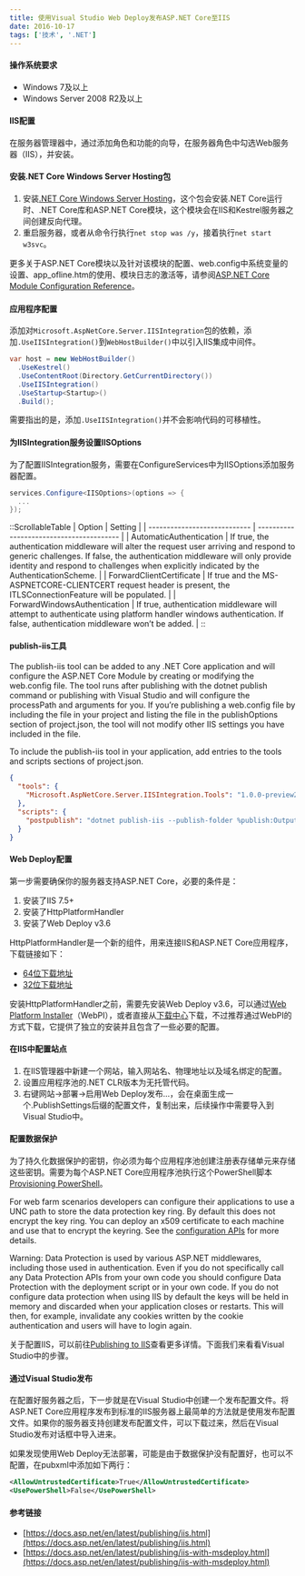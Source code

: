 ```yaml
---
title: 使用Visual Studio Web Deploy发布ASP.NET Core至IIS
date: 2016-10-17
tags: ['技术', '.NET']
---
```


#### 操作系统要求

- Windows 7及以上
- Windows Server 2008 R2及以上

#### IIS配置

在服务器管理器中，通过添加角色和功能的向导，在服务器角色中勾选Web服务器（IIS），并安装。

#### 安装.NET Core Windows Server Hosting包

1. 安装[.NET Core Windows Server Hosting](https://go.microsoft.com/fwlink/?LinkID=827547)，这个包会安装.NET Core运行时、.NET Core库和ASP.NET Core模块，这个模块会在IIS和Kestrel服务器之间创建反向代理。
2. 重启服务器，或者从命令行执行`net stop was /y`，接着执行`net start w3svc`。

更多关于ASP.NET Core模块以及针对该模块的配置、web.config中系统变量的设置、app_ofline.htm的使用、模块日志的激活等，请参阅[ASP.NET Core Module Configuration Reference](https://docs.asp.net/en/latest/hosting/aspnet-core-module.html)。

#### 应用程序配置

添加对`Microsoft.AspNetCore.Server.IISIntegration`包的依赖，添加`.UseIISIntegration()`到`WebHostBuilder()`中以引入IIS集成中间件。

```c#
var host = new WebHostBuilder()
  .UseKestrel()
  .UseContentRoot(Directory.GetCurrentDirectory())
  .UseIISIntegration()
  .UseStartup<Startup>()
  .Build();
```

需要指出的是，添加`.UseIISIntegration()`并不会影响代码的可移植性。

#### 为IISIntegration服务设置IISOptions

为了配置IISIntegration服务，需要在ConfigureServices中为IISOptions添加服务器配置。

```c#
services.Configure<IISOptions>(options => {
  ...
});
```

::ScrollableTable
| Option                       | Setting                                  |
| ---------------------------- | ---------------------------------------- |
| AutomaticAuthentication      | If true, the authentication middleware will alter the request user arriving and respond to generic challenges. If false, the authentication middleware will only provide identity and respond to challenges when explicitly indicated by the AuthenticationScheme. |
| ForwardClientCertificate     | If true and the MS-ASPNETCORE-CLIENTCERT request header is present, the ITLSConnectionFeature will be populated. |
| ForwardWindowsAuthentication | If true, authentication middleware will attempt to authenticate using platform handler windows authentication. If false, authentication middleware won’t be added. |
::
#### publish-iis工具

The publish-iis tool can be added to any .NET Core application and will configure the ASP.NET Core Module by creating or modifying the web.config file. The tool runs after publishing with the dotnet publish command or publishing with Visual Studio and will configure the processPath and arguments for you. If you’re publishing a web.config file by including the file in your project and listing the file in the publishOptions section of project.json, the tool will not modify other IIS settings you have included in the file.

To include the publish-iis tool in your application, add entries to the tools and scripts sections of project.json.

```json
{
  "tools": {
    "Microsoft.AspNetCore.Server.IISIntegration.Tools": "1.0.0-preview2-final"
  },
  "scripts": {
    "postpublish": "dotnet publish-iis --publish-folder %publish:OutputPath% --framework %publish:FullTargetFramework%"
  }
}
```

#### Web Deploy配置

第一步需要确保你的服务器支持ASP.NET Core，必要的条件是：

1. 安装了IIS 7.5+
2. 安装了HttpPlatformHandler
3. 安装了Web Deploy v3.6

HttpPlatformHandler是一个新的组件，用来连接IIS和ASP.NET Core应用程序，下载链接如下：

- [64位下载地址](http://go.microsoft.com/fwlink/?LinkID=690721)
- [32位下载地址](http://go.microsoft.com/fwlink/?LinkId=690722)

安装HttpPlatformHandler之前，需要先安装Web Deploy v3.6，可以通过[Web Platform Installer](https://www.microsoft.com/web/downloads/platform.aspx)（WebPI），或者直接从[下载中心](https://www.microsoft.com/en-us/download/details.aspx?id=43717)下载，不过推荐通过WebPI的方式下载，它提供了独立的安装并且包含了一些必要的配置。

#### 在IIS中配置站点

1. 在IIS管理器中新建一个网站，输入网站名、物理地址以及域名绑定的配置。
2. 设置应用程序池的.NET CLR版本为无托管代码。
3. 右键网站->部署->启用Web Deploy发布...，会在桌面生成一个.PublishSettings后缀的配置文件，复制出来，后续操作中需要导入到Visual Studio中。

#### 配置数据保护

为了持久化数据保护的密钥，你必须为每个应用程序池创建注册表存储单元来存储这些密钥。需要为每个ASP.NET Core应用程序池执行这个PowerShell脚本[Provisioning PowerShell](https://github.com/aspnet/DataProtection/blob/dev/Provision-AutoGenKeys.ps1)。

For web farm scenarios developers can configure their applications to use a UNC path to store the data protection key ring. By default this does not encrypt the key ring. You can deploy an x509 certificate to each machine and use that to encrypt the keyring. See the [configuration APIs](https://docs.asp.net/en/latest/security/data-protection/configuration/overview.html#data-protection-configuring) for more details.

Warning: Data Protection is used by various ASP.NET middlewares, including those used in authentication. Even if you do not specifically call any Data Protection APIs from your own code you should configure Data Protection with the deployment script or in your own code. If you do not configure data protection when using IIS by default the keys will be held in memory and discarded when your application closes or restarts. This will then, for example, invalidate any cookies written by the cookie authentication and users will have to login again.

关于配置IIS，可以前往[Publishing to IIS](https://docs.asp.net/en/latest/publishing/iis.html)查看更多详情。下面我们来看看Visual Studio中的步骤。

#### 通过Visual Studio发布

在配置好服务器之后，下一步就是在Visual Studio中创建一个发布配置文件。将ASP.NET Core应用程序发布到标准的IIS服务器上最简单的方法就是使用发布配置文件。如果你的服务器支持创建发布配置文件，可以下载过来，然后在Visual Studio发布对话框中导入进来。

如果发现使用Web Deploy无法部署，可能是由于数据保护没有配置好，也可以不配置，在pubxml中添加如下两行：

```xml
<AllowUntrustedCertificate>True</AllowUntrustedCertificate>
<UsePowerShell>False</UsePowerShell>
```

#### 参考链接

- [https://docs.asp.net/en/latest/publishing/iis.html](https://docs.asp.net/en/latest/publishing/iis.html)
- [https://docs.asp.net/en/latest/publishing/iis-with-msdeploy.html](https://docs.asp.net/en/latest/publishing/iis-with-msdeploy.html)

